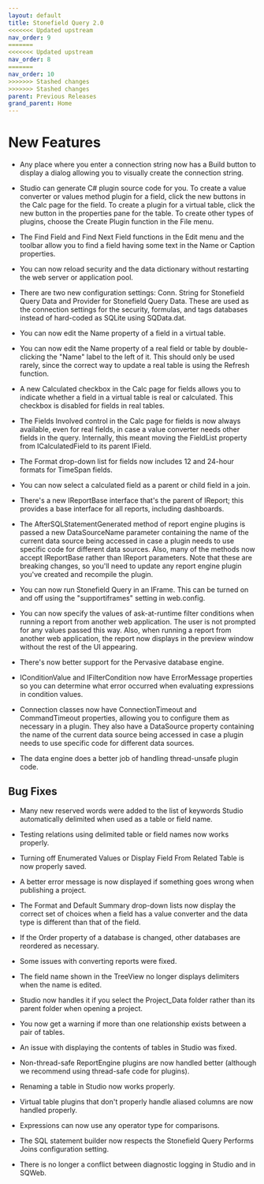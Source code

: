 ```yaml
---
layout: default
title: Stonefield Query 2.0
<<<<<<< Updated upstream
nav_order: 9
=======
<<<<<<< Updated upstream
nav_order: 8
=======
nav_order: 10
>>>>>>> Stashed changes
>>>>>>> Stashed changes
parent: Previous Releases
grand_parent: Home
---
```


# New Features

* Any place where you enter a connection string now has a Build button to display a dialog allowing you to visually create the connection string.

* Studio can generate C# plugin source code for you. To create a value converter or values method plugin for a field, click the new buttons in the Calc page for the field. To create a plugin for a virtual table, click the new button in the properties pane for the table. To create other types of plugins, choose the Create Plugin function in the File menu.

* The Find Field and Find Next Field functions in the Edit menu and the toolbar allow you to find a field having some text in the Name or Caption properties.

* You can now reload security and the data dictionary without restarting the web server or application pool.

* There are two new configuration settings: Conn. String for Stonefield Query Data and Provider for Stonefield Query Data. These are used as the connection settings for the security, formulas, and tags databases instead of hard-coded as SQLite using SQData.dat.

* You can now edit the Name property of a field in a virtual table.

* You can now edit the Name property of a real field or table by double-clicking the "Name" label to the left of it. This should only be used rarely, since the correct way to update a real table is using the Refresh function.

* A new Calculated checkbox in the Calc page for fields allows you to indicate whether a field in a virtual table is real or calculated. This checkbox is disabled for fields in real tables.

* The Fields Involved control in the Calc page for fields is now always available, even for real fields, in case a value converter needs other fields in the query. Internally, this meant moving the FieldList property from ICalculatedField to its parent IField.

* The Format drop-down list for fields now includes 12 and 24-hour formats for TimeSpan fields.

* You can now select a calculated field as a parent or child field in a join.

* There's a new IReportBase interface that's the parent of IReport; this provides a base interface for all reports, including dashboards.

* The AfterSQLStatementGenerated method of report engine plugins is passed a new DataSourceName parameter containing the name of the current data source being accessed in case a plugin needs to use specific code for different data sources. Also, many of the methods now accept IReportBase rather than IReport parameters. Note that these are breaking changes, so you'll need to update any report engine plugin you've created and recompile the plugin.

* You can now run Stonefield Query in an IFrame. This can be turned on and off using the "supportiframes" setting in web.config.

* You can now specify the values of ask-at-runtime filter conditions when running a report from another web application. The user is not prompted for any values passed this way. Also, when running a report from another web application, the report now displays in the preview window without the rest of the UI appearing.

* There's now better support for the Pervasive database engine.

* IConditionValue and IFilterCondition now have ErrorMessage properties so you can determine what error occurred when evaluating expressions in condition values.

* Connection classes now have ConnectionTimeout and CommandTimeout properties, allowing you to configure them as necessary in a plugin. They also have a DataSource property containing the name of the current data source being accessed in case a plugin needs to use specific code for different data sources.

* The data engine does a better job of handling thread-unsafe plugin code.

## Bug Fixes

* Many new reserved words were added to the list of keywords Studio automatically delimited when used as a table or field name.

* Testing relations using delimited table or field names now works properly.

* Turning off Enumerated Values or Display Field From Related Table is now properly saved.

* A better error message is now displayed if something goes wrong when publishing a project.

* The Format and Default Summary drop-down lists now display the correct set of choices when a field has a value converter and the data type is different than that of the field.

* If the Order property of a database is changed, other databases are reordered as necessary.

* Some issues with converting reports were fixed.

* The field name shown in the TreeView no longer displays delimiters when the name is edited.

* Studio now handles it if you select the Project_Data folder rather than its parent folder when opening a project.

* You now get a warning if more than one relationship exists between a pair of tables.

* An issue with displaying the contents of tables in Studio was fixed.

* Non-thread-safe ReportEngine plugins are now handled better (although we recommend using thread-safe code for plugins).

* Renaming a table in Studio now works properly.

* Virtual table plugins that don't properly handle aliased columns are now handled properly.

* Expressions can now use any operator type for comparisons.

* The SQL statement builder now respects the Stonefield Query Performs Joins configuration setting.

* There is no longer a conflict between diagnostic logging in Studio and in SQWeb.